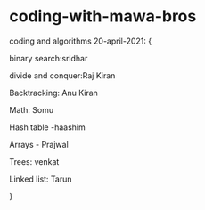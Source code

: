 # coding-with-mawa-bros
coding and algorithms
20-april-2021: {

binary search:sridhar

divide and conquer:Raj Kiran

Backtracking: Anu Kiran

Math: Somu

Hash table -haashim

Arrays - Prajwal

Trees: venkat

Linked list: Tarun

}
